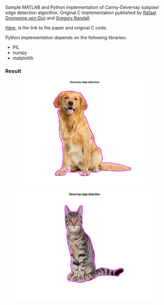 
Sample MATLAB and Python implementation of Canny-Devernay subpixel edge detection algorithm. Original C implementation published by <a href="https://scholar.google.fr/citations?user=GLovf4UAAAAJ&hl=en" target="_blank">Rafael Grompone von Gioi</a> and <a href="https://scholar.google.com.uy/citations?user=GbQ02t0AAAAJ&hl=es" target="_blank">Gregory Randall</a>. 

<a href="https://www.ipol.im/pub/art/2017/216/" target="_blank">Here</a>, is the link to the paper and original C code. 


Python implementation depends on the following libraries:

- PIL
- numpy
- matplotlib


### Result

<p align="center">
  <img src="https://raw.githubusercontent.com/ibrahimovnijat/Subpixel-Edge-Detection/main/matlab_src/result2.jpg" width="420" height=350>
  
<img src="https://raw.githubusercontent.com/ibrahimovnijat/Subpixel-Edge-Detection/main/matlab_src/result.jpg" width="440" height=350>
</p>


